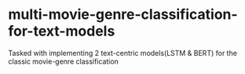 # multi-movie-genre-classification-for-text-models
Tasked with implementing 2 text-centric models(LSTM &amp; BERT) for the classic movie-genre classification
